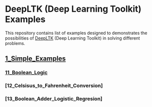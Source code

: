 # DeepLTK (Deep Learning Toolkit) Examples

This repository contains list of examples designed to demonstrates the possibilities of [DeepLTK](https://www.ngene.co/deep-learning-toolkit-for-labview) (Deep Learning Toolkit) in solving different problems.

## [1_Simple_Examples](./Simple_Examples)

### [11_Boolean_Logic](./1_Simple_Examples/11_Boolean_Logic/)

### [12_Celsisus_to_Fahrenheit_Conversion]

### [13_Boolean_Adder_Logistic_Regresion]
